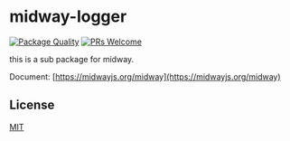 # midway-logger

[![Package Quality](http://npm.packagequality.com/shield/@midwayjs/logger.svg)](http://packagequality.com/#?package=@midwayjs/logger)
[![PRs Welcome](https://img.shields.io/badge/PRs-welcome-brightgreen.svg)](https://github.com/midwayjs/midway/pulls)

this is a sub package for midway.

Document: [https://midwayjs.org/midway](https://midwayjs.org/midway)

## License

[MIT]((http://github.com/midwayjs/midway/blob/master/LICENSE))
